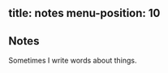 title: notes
menu-position: 10
---

Notes
-----

Sometimes I write words about things.

<!--%
from datetime import datetime
import re

posts = [p for p in pages if "post" in p] # get all blog post pages
posts.sort(key=lambda p: p.get("date"), reverse=True) # sort post pages by date
for p in posts:
    # strip out duplicates
    if not re.search(r'\/\d{4}\/\d{2}\/\d{2}\/', p.fname):
        date = datetime.strptime(p.date, "%Y-%m-%d").strftime("%B %d, %Y")
        clean_url = p.url.split('.html')[0]
        print "  * **[%s](%s)** - %s" % (p.title, clean_url, date) # markdown list item
%-->


